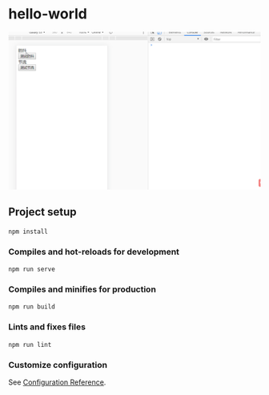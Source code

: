 # hello-world
![项目演示](https://github.com/Aliceco/jsDebounceThrottle/blob/master/src/assets/G1Cnjx9XOe.gif)
## Project setup
```
npm install
```

### Compiles and hot-reloads for development
```
npm run serve
```

### Compiles and minifies for production
```
npm run build
```

### Lints and fixes files
```
npm run lint
```

### Customize configuration
See [Configuration Reference](https://cli.vuejs.org/config/).
